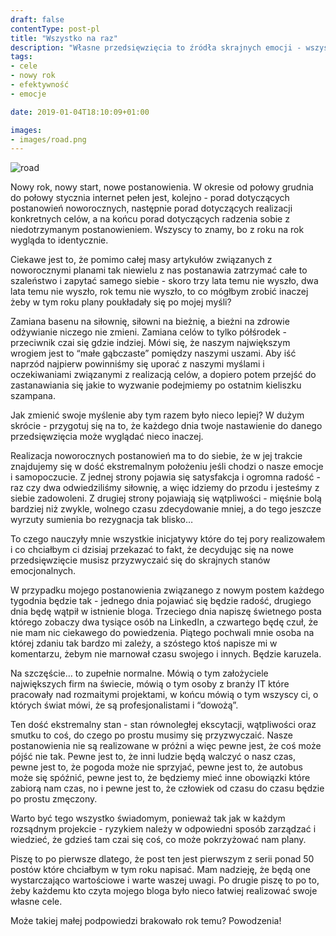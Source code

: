 ```yaml
---
draft: false
contentType: post-pl
title: "Wszystko na raz"
description: "Własne przedsięwzięcia to źródła skrajnych emocji - wszystko na raz, w tym samym momencie. Przyzwyczajaj się."
tags: 
- cele
- nowy rok
- efektywność
- emocje

date: 2019-01-04T18:10:09+01:00

images:
- images/road.png
---
```


![road](/images/road.png)

Nowy rok, nowy start, nowe postanowienia. W okresie od połowy grudnia do połowy stycznia internet pełen jest, kolejno - porad dotyczących postanowień noworocznych, następnie porad dotyczących realizacji konkretnych celów, a na końcu porad dotyczących radzenia sobie z niedotrzymanym postanowieniem. Wszyscy to znamy, bo z roku na rok wygląda to identycznie.

Ciekawe jest to, że pomimo całej masy artykułów związanych z noworocznymi planami tak niewielu z nas postanawia zatrzymać całe to szaleństwo i zapytać samego siebie - skoro trzy lata temu nie wyszło, dwa lata temu nie wyszło, rok temu nie wyszło, to co mógłbym zrobić inaczej żeby w tym roku plany poukładały się po mojej myśli?

Zamiana basenu na siłownię, siłowni na bieżnię, a bieżni na zdrowie odżywianie niczego nie zmieni. Zamiana celów to tylko półśrodek - przeciwnik czai się gdzie indziej. Mówi się, że naszym największym wrogiem jest to “małe gąbczaste” pomiędzy naszymi uszami. Aby iść naprzód najpierw powinniśmy się uporać z naszymi myślami i oczekiwaniami związanymi z realizacją celów, a dopiero potem przejść do zastanawiania się jakie to wyzwanie podejmiemy po ostatnim kieliszku szampana. 

Jak zmienić swoje myślenie aby tym razem było nieco lepiej? W dużym skrócie - przygotuj się na to, że każdego dnia twoje nastawienie do danego przedsięwzięcia może wyglądać nieco inaczej.

Realizacja noworocznych postanowień ma to do siebie, że w jej trakcie znajdujemy się w dość ekstremalnym położeniu jeśli chodzi o nasze emocje i samopoczucie. Z jednej strony pojawia się satysfakcja i ogromna radość - raz czy dwa odwiedziliśmy siłownię, a więc idziemy do przodu i jesteśmy z siebie zadowoleni. Z drugiej strony pojawiają się wątpliwości - mięśnie bolą bardziej niż zwykle, wolnego czasu zdecydowanie mniej, a do tego jeszcze wyrzuty sumienia bo rezygnacja tak blisko… 

To czego nauczyły mnie wszystkie inicjatywy które do tej pory realizowałem i co chciałbym ci dzisiaj przekazać to fakt, że decydując się na nowe przedsięwzięcie musisz przyzwyczaić się do skrajnych stanów emocjonalnych.

W przypadku mojego postanowienia związanego z nowym postem każdego tygodnia będzie tak - jednego dnia pojawiać się będzie radość, drugiego dnia będę wątpił w istnienie bloga. Trzeciego dnia napiszę świetnego posta którego zobaczy dwa tysiące osób na LinkedIn, a czwartego będę czuł, że nie mam nic ciekawego do powiedzenia. Piątego pochwali mnie osoba na której zdaniu tak bardzo mi zależy, a szóstego ktoś napisze mi w komentarzu, żebym nie marnował czasu swojego i innych. Będzie karuzela. 

Na szczęście… to zupełnie normalne. Mówią o tym założyciele największych firm na świecie, mówią o tym osoby z branży IT które pracowały nad rozmaitymi projektami, w końcu mówią o tym wszyscy ci, o których świat mówi, że są profesjonalistami i “dowożą”.

Ten dość ekstremalny stan - stan równoległej ekscytacji, wątpliwości oraz smutku to coś, do czego po prostu musimy się przyzwyczaić. Nasze postanowienia nie są realizowane w próżni a więc pewne jest, że coś może pójść nie tak. Pewne jest to, że inni ludzie będą walczyć o nasz czas, pewne jest to, że pogoda może nie sprzyjać, pewne jest to, że autobus może się spóźnić, pewne jest to, że będziemy mieć inne obowiązki które zabiorą nam czas, no i pewne jest to, że człowiek od czasu do czasu będzie po prostu zmęczony.

Warto być tego wszystko świadomym, ponieważ tak jak w każdym rozsądnym projekcie - ryzykiem należy w odpowiedni sposób zarządzać i wiedzieć, że gdzieś tam czai się coś, co może pokrzyżować nam plany.

Piszę to po pierwsze dlatego, że post ten jest pierwszym z serii ponad 50 postów które chciałbym w tym roku napisać. Mam nadzieję, że będą one wystarczająco wartościowe i warte waszej uwagi. Po drugie piszę to po to, żeby każdemu kto czyta mojego bloga było nieco łatwiej realizować swoje własne cele. 

Może takiej małej podpowiedzi brakowało rok temu? Powodzenia!
